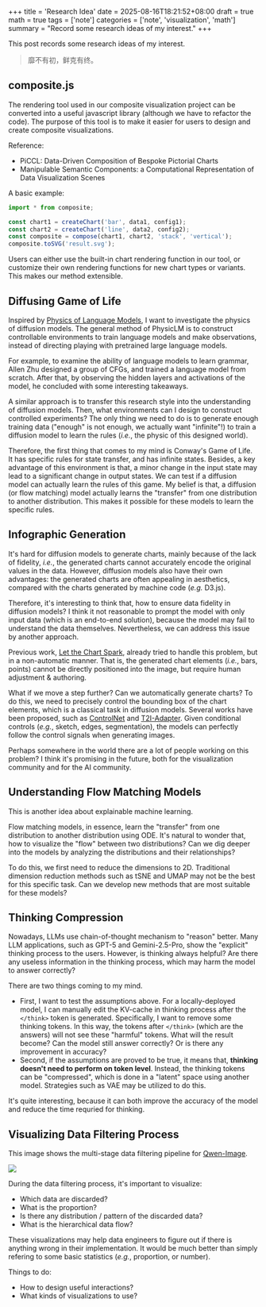 +++
title = 'Research Idea'
date = 2025-08-16T18:21:52+08:00
draft = true
math = true
tags = ['note']
categories = ['note', 'visualization', 'math']
summary = "Record some research ideas of my interest."
+++

This post records some research ideas of my interest.

> 靡不有初，鲜克有终。

## composite.js

The rendering tool used in our composite visualization project
can be converted into a useful javascript library (although we have
to refactor the code).
The purpose of this tool is to make it easier for users to design
and create composite visualizations.

Reference:
- PiCCL: Data-Driven Composition of Bespoke Pictorial Charts
- Manipulable Semantic Components: a Computational Representation of Data
  Visualization Scenes

A basic example:

```javascript
import * from composite;

const chart1 = createChart('bar', data1, config1);
const chart2 = createChart('line', data2, config2);
const composite = compose(chart1, chart2, 'stack', 'vertical');
composite.toSVG('result.svg');
```

Users can either use the built-in chart rendering function in our tool,
or customize their own rendering functions for new chart types or variants.
This makes our method extensible.

## Diffusing Game of Life

Inspired by [Physics of Language Models](https://physics.allen-zhu.com/home),
I want to investigate the physics of diffusion models.
The general method of PhysicLM is to construct controllable environments 
to train language models and make observations, instead of directing playing
with pretrained large language models.

For example, to examine the ability of language models to learn grammar,
Allen Zhu designed a group of CFGs, and trained a language model from scratch.
After that, by observing the hidden layers and activations of the model,
he concluded with some interesting takeaways.

A similar approach is to transfer this research style into 
the understanding of diffusion models. Then, what environments can I design
to construct controlled experiments? The only thing we need to do is
to generate enough training data ("enough" is not enough, 
we actually want "infinite"!) to train a diffusion model to learn the rules
(*i.e.*, the physic of this designed world).

Therefore, the first thing that comes to my mind is Conway's Game of Life.
It has specific rules for state transfer, and has infinite states. Besides,
a key advantage of this environment is that,
a minor change in the input state may lead to a 
significant change in output states.
We can test if a diffusion model can actually learn the rules
of this game. My belief is that, a diffusion (or flow matching) model
actually learns the "transfer" from one distribution to another distribution.
This makes it possible for these models to learn the specific rules.

## Infographic Generation

It's hard for diffusion models to generate charts, mainly because of
the lack of fidelity, *i.e.*, the generated charts cannot accurately encode
the original values in the data. However, diffusion models also have their
own advantages: the generated charts are often appealing in aesthetics,
compared with the charts generated by machine code (*e.g.* D3.js).

Therefore, it's interesting to think that, how to ensure data fidelity
in diffusion models? I think it not reasonable to prompt the model
with only input data (which is an end-to-end solution), because the model
may fail to understand the data themselves. Nevertheless, we can address
this issue by another approach.

Previous work, [Let the Chart Spark](https://arxiv.org/abs/2304.14630),
already tried to handle this problem, but in a non-automatic manner.
That is, the generated chart elements (*i.e.*, bars, points) cannot be
directly positioned into the image, but require human adjustment & authoring.

What if we move a step further? Can we automatically generate charts?
To do this, we need to precisely control the bounding box of the chart elements,
which is a classical task in diffusion models. Several works have been proposed,
such as [ControlNet](https://arxiv.org/abs/2302.05543) and [T2I-Adapter](https://arxiv.org/abs/2302.08453).
Given conditional controls (*e.g.*, sketch, edges, segmentation), the models
can perfectly follow the control signals when generating images.

Perhaps somewhere in the world there are a lot of people working on this
problem? I think it's promising in the future, both for the visualization
community and for the AI community.

## Understanding Flow Matching Models

This is another idea about explainable machine learning.

Flow matching models, in essence, learn the "transfer" from one distribution
to another distribution using ODE. It's natural to wonder that, how to visualize
the "flow" between two distributions? Can we dig deeper into the models by
analyzing the distributions and their relationships?

To do this, we first need to reduce the dimensions to 2D. Traditional dimension
reduction methods such as tSNE and UMAP may not be the best for this specific
task. Can we develop new methods that are most suitable for these models?

## Thinking Compression

Nowadays, LLMs use chain-of-thought mechanism to "reason" better.
Many LLM applications, such as GPT-5 and Gemini-2.5-Pro, show the "explicit"
thinking process to the users. However, is thinking always helpful? Are there
any useless information in the thinking process, which may harm the model
to answer correctly?

There are two things coming to my mind.
- First, I want to test the assumptions above. For a locally-deployed model,
I can manually edit the KV-cache in thinking process after the `</think>` token
is generated. Specifically, I want to remove some thinking tokens.
In this way, the tokens after `</think>` (which are the answers) will not see these
"harmful" tokens. What will the result become? Can the model still answer
correctly? Or is there any improvement in accuracy?
- Second, if the assumptions are proved to be true, it means that, **thinking
doesn't need to perform on token level**. Instead, the thinking tokens can be
"compressed", which is done in a "latent" space using another model.
Strategies such as VAE may be utilized to do this.

It's quite interesting, because it can both improve the accuracy of the model
and reduce the time requried for thinking.

## Visualizing Data Filtering Process

This image shows the multi-stage data filtering pipeline for [Qwen-Image](https://arxiv.org/abs/2508.02324).

![](/images/research-idea/qwen-image-data-filter-pipeline.png)

During the data filtering process, it's important to visualize:
- Which data are discarded?
- What is the proportion?
- Is there any distribution / pattern of the discarded data?
- What is the hierarchical data flow?

These visualizations may help data engineers to figure out if there is
anything wrong in their implementation. It would be much better than
simply refering to some basic statistics (*e.g.*, proportion, or number).

Things to do:
- How to design useful interactions?
- What kinds of visualizations to use?